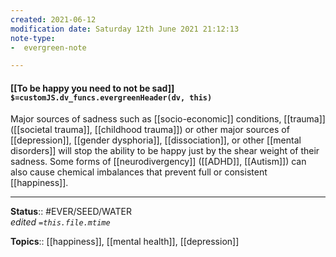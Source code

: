 ```yaml
---
created: 2021-06-12
modification date: Saturday 12th June 2021 21:12:13
note-type: 
-  evergreen-note

---
```


#### [[To be happy you need to not be sad]] `$=customJS.dv_funcs.evergreenHeader(dv, this)`

Major sources of sadness such as [[socio-economic]] conditions, [[trauma]] ([[societal trauma]], [[childhood trauma]]) or other major sources of [[depression]], [[gender dysphoria]], [[dissociation]], or other [[mental disorders]] will stop the ability to be happy just by the shear weight of their sadness. Some forms of [[neurodivergency]] ([[ADHD]], [[Autism]]) can also cause chemical imbalances that prevent full or consistent [[happiness]].

---

**Status**:: #EVER/SEED/WATER  
*edited `=this.file.mtime`*

**Topics**:: [[happiness]], [[mental health]], [[depression]]
	